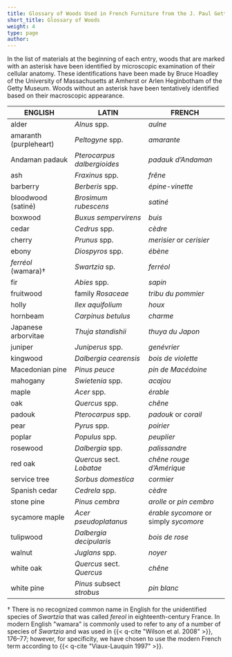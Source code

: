 ```yaml
---
title: Glossary of Woods Used in French Furniture from the J. Paul Getty Museum Collection
short_title: Glossary of Woods
weight: 4
type: page
author:
---
```


In the list of materials at the beginning of each entry, woods that are marked with an asterisk have been identified by microscopic examination of their cellular anatomy. These identifications have been made by Bruce Hoadley of the University of Massachusetts at Amherst or Arlen Heginbotham of the Getty Museum. Woods without an asterisk have been tentatively identified based on their macroscopic appearance.

| **ENGLISH** | **LATIN** | **FRENCH** |
| --- | --- | --- |
| alder | _Alnus_ spp. | _aulne_ |
| amaranth (purpleheart) | _Peltogyne_ spp. | _amarante_ |
| Andaman padauk | _Pterocarpus dalbergioides_ | _padauk d’Andaman_ |
| ash | _Fraxinus_ spp. | _frêne_ |
| barberry | _Berberis_ spp. | _épine-vinette_ |
| bloodwood (satiné) | _Brosimum_ _rubescens_ | _satiné_ |
| boxwood | _Buxus sempervirens_ | _buis_ |
| cedar | _Cedrus_ spp. | _cèdre_ |
| cherry | _Prunus_ spp. | _merisier_ or _cerisier_ |
| ebony | _Diospyros_ spp. | _ébène_ |
| _ferréol_ (wamara)† | _Swartzia_ sp. | _ferréol_ |
| fir | _Abies_ spp. | _sapin_ |
| fruitwood | family _Rosaceae_ | _tribu du pommier_ |
| holly | _Ilex aquifolium_ | _houx_ |
| hornbeam | _Carpinus_ _betulus_ | _charme_ |
| Japanese arborvitae | _Thuja standishii_ | _thuya du Japon_ |
| juniper | _Juniperus_ spp. | _genévrier_ |
| kingwood | _Dalbergia cearensis_ | _bois de violette_ |
| Macedonian pine | _Pinus peuce_ | _pin de Macédoine_ |
| mahogany | _Swietenia_ spp. | _acajou_ |
| maple | _Acer_ spp. | _érable_ |
| oak | _Quercus_ spp. | _chêne_ |
| padouk | _Pterocarpus_ spp. | _padouk_ or _corail_ |
| pear | _Pyrus_ spp. | _poirier_ |
| poplar | _Populus_ spp. | _peuplier_ |
| rosewood | _Dalbergia_ spp. | _palissandre_ |
| red oak | _Quercus_ sect. _Lobatae_ | _chêne rouge d’Amérique_ |
| service tree | _Sorbus domestica_ | _cormier_ |
| Spanish cedar | _Cedrela_ spp. | _cèdre_ |
| stone pine | _Pinus cembra_ | _arolle_ or _pin cembro_ |
| sycamore maple | _Acer pseudoplatanus_ | _érable sycomore_ or simply _sycomore_ |
| tulipwood | _Dalbergia_ _decipularis_ | _bois de rose_ |
| walnut | _Juglans_ spp. | _noyer_ |
| white oak | _Quercus_ sect. _Quercus_ | _chêne_ |
| white pine | _Pinus_ subsect _strobus_ | _pin blanc_ |

† There is no recognized common name in English for the unidentified species of _Swartzia_ that was called *fereol* in eighteenth-century France. In modern English "wamara" is commonly used to refer to any of a number of species of _Swartzia_ and was used in {{< q-cite "Wilson et al. 2008" >}}, 176–77; however, for specificity, we have chosen to use the modern French term according to {{< q-cite "Viaux-Lauquin 1997" >}}.
